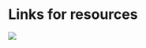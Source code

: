 # Links for resources

![](https://github.com/user.name/repo.name/raw/master/folder.in.repo/file.png)